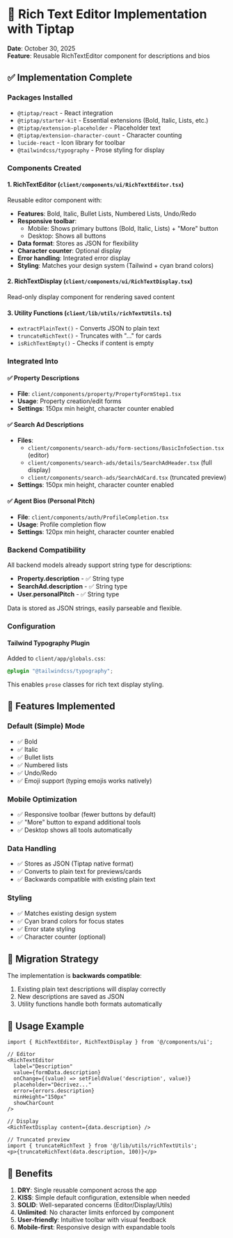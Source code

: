 # 🎨 Rich Text Editor Implementation with Tiptap

**Date**: October 30, 2025  
**Feature**: Reusable RichTextEditor component for descriptions and bios

## ✅ Implementation Complete

### **Packages Installed**

- `@tiptap/react` - React integration
- `@tiptap/starter-kit` - Essential extensions (Bold, Italic, Lists, etc.)
- `@tiptap/extension-placeholder` - Placeholder text
- `@tiptap/extension-character-count` - Character counting
- `lucide-react` - Icon library for toolbar
- `@tailwindcss/typography` - Prose styling for display

### **Components Created**

#### 1. **RichTextEditor** (`client/components/ui/RichTextEditor.tsx`)

Reusable editor component with:

- **Features**: Bold, Italic, Bullet Lists, Numbered Lists, Undo/Redo
- **Responsive toolbar**:
  - Mobile: Shows primary buttons (Bold, Italic, Lists) + "More" button
  - Desktop: Shows all buttons
- **Data format**: Stores as JSON for flexibility
- **Character counter**: Optional display
- **Error handling**: Integrated error display
- **Styling**: Matches your design system (Tailwind + cyan brand colors)

#### 2. **RichTextDisplay** (`client/components/ui/RichTextDisplay.tsx`)

Read-only display component for rendering saved content

#### 3. **Utility Functions** (`client/lib/utils/richTextUtils.ts`)

- `extractPlainText()` - Converts JSON to plain text
- `truncateRichText()` - Truncates with "..." for cards
- `isRichTextEmpty()` - Checks if content is empty

### **Integrated Into**

#### ✅ Property Descriptions

- **File**: `client/components/property/PropertyFormStep1.tsx`
- **Usage**: Property creation/edit forms
- **Settings**: 150px min height, character counter enabled

#### ✅ Search Ad Descriptions

- **Files**:
  - `client/components/search-ads/form-sections/BasicInfoSection.tsx` (editor)
  - `client/components/search-ads/details/SearchAdHeader.tsx` (full display)
  - `client/components/search-ads/SearchAdCard.tsx` (truncated preview)
- **Settings**: 150px min height, character counter enabled

#### ✅ Agent Bios (Personal Pitch)

- **File**: `client/components/auth/ProfileCompletion.tsx`
- **Usage**: Profile completion flow
- **Settings**: 120px min height, character counter enabled

### **Backend Compatibility**

All backend models already support string type for descriptions:

- **Property.description** - ✅ String type
- **SearchAd.description** - ✅ String type
- **User.personalPitch** - ✅ String type

Data is stored as JSON strings, easily parseable and flexible.

### **Configuration**

#### Tailwind Typography Plugin

Added to `client/app/globals.css`:

```css
@plugin "@tailwindcss/typography";
```

This enables `prose` classes for rich text display styling.

## 🎯 Features Implemented

### Default (Simple) Mode

- ✅ Bold
- ✅ Italic
- ✅ Bullet lists
- ✅ Numbered lists
- ✅ Undo/Redo
- ✅ Emoji support (typing emojis works natively)

### Mobile Optimization

- ✅ Responsive toolbar (fewer buttons by default)
- ✅ "More" button to expand additional tools
- ✅ Desktop shows all tools automatically

### Data Handling

- ✅ Stores as JSON (Tiptap native format)
- ✅ Converts to plain text for previews/cards
- ✅ Backwards compatible with existing plain text

### Styling

- ✅ Matches existing design system
- ✅ Cyan brand colors for focus states
- ✅ Error state styling
- ✅ Character counter (optional)

## 🔄 Migration Strategy

The implementation is **backwards compatible**:

1. Existing plain text descriptions will display correctly
2. New descriptions are saved as JSON
3. Utility functions handle both formats automatically

## 📝 Usage Example

```tsx
import { RichTextEditor, RichTextDisplay } from '@/components/ui';

// Editor
<RichTextEditor
  label="Description"
  value={formData.description}
  onChange={(value) => setFieldValue('description', value)}
  placeholder="Décrivez..."
  error={errors.description}
  minHeight="150px"
  showCharCount
/>

// Display
<RichTextDisplay content={data.description} />

// Truncated preview
import { truncateRichText } from '@/lib/utils/richTextUtils';
<p>{truncateRichText(data.description, 100)}</p>
```

## 🚀 Benefits

1. **DRY**: Single reusable component across the app
2. **KISS**: Simple default configuration, extensible when needed
3. **SOLID**: Well-separated concerns (Editor/Display/Utils)
4. **Unlimited**: No character limits enforced by component
5. **User-friendly**: Intuitive toolbar with visual feedback
6. **Mobile-first**: Responsive design with expandable tools
